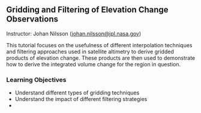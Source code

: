 ## Gridding and Filtering of Elevation Change Observations 

Instructor: Johan Nilsson (johan.nilsson@jpl.nasa.gov)

This tutorial focuses on the usefulness of different interpolation techniques and filtering approaches used in satellite altimetry to derive gridded products of elevation change. These products are then used to demonstrate how to derive the integrated volume change for the region in question. 


### Learning Objectives
- Understand different types of gridding techniques
- Understand the impact of different filtering strategies 
- 
